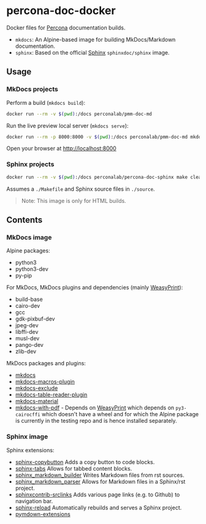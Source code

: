 # percona-doc-docker

Docker files for [Percona](https://www.percona.com/software/documentation/) documentation builds.

- `mkdocs`: An Alpine-based image for building MkDocs/Markdown documentation.
- `sphinx`: Based on the official [Sphinx](https://hub.docker.com/u/sphinxdoc) `sphinxdoc/sphinx` image.

## Usage

### MkDocs projects

Perform a build (`mkdocs build`):

```sh
docker run --rm -v $(pwd):/docs perconalab/pmm-doc-md
```

Run the live preview local server (`mkdocs serve`):

```sh
docker run --rm -p 8000:8000 -v $(pwd):/docs perconalab/pmm-doc-md mkdocs serve -a 0.0.0.0:8000
```

Open your browser at <http://localhost:8000>

### Sphinx projects

```sh
docker run --rm -v $(pwd):/docs perconalab/percona-doc-sphinx make clean html
```

Assumes a `./Makefile` and Sphinx source files in `./source`.

> Note: This image is only for HTML builds.


## Contents

### MkDocs image

Alpine packages:

- python3
- python3-dev
- py-pip

For MkDocs, MkDocs plugins and dependencies (mainly [WeasyPrint](https://weasyprint.org/)):

- build-base
- cairo-dev
- gcc
- gdk-pixbuf-dev
- jpeg-dev
- libffi-dev
- musl-dev
- pango-dev
- zlib-dev

MkDocs packages and plugins:

- [mkdocs](https://www.mkdocs.org/)
- [mkdocs-macros-plugin](https://pypi.org/project/mkdocs-macros-plugin/)
- [mkdocs-exclude](https://pypi.org/project/mkdocs-exclude/)
- [mkdocs-table-reader-plugin](https://pypi.org/project/mkdocs-table-reader-plugin/)
- [mkdocs-material](https://pypi.org/project/mkdocs-material/)
- [mkdocs-with-pdf](https://pypi.org/project/mkdocs-with-pdf/) - Depends on [WeasyPrint](https://weasyprint.readthedocs.io/) which depends on `py3-cairocffi` which doesn't have a wheel and for which the Alpine package is currently in the testing repo and is hence installed separately.

### Sphinx image

Sphinx extensions:

- [sphinx-copybutton](https://sphinx-copybutton.readthedocs.io/) Adds a copy button to code blocks.
- [sphinx-tabs](https://pypi.org/project/sphinx-tabs/) Allows for tabbed content blocks.
- [sphinx_markdown_builder](https://pypi.org/project/sphinx-markdown-builder/) Writes Markdown files from rst sources.
- [sphinx_markdown_parser](https://pypi.org/project/sphinx-markdown-parser/) Allows for Markdown files in a Sphinx/rst project.
- [sphinxcontrib-srclinks](https://pypi.org/project/sphinxcontrib-srclinks/) Adds various page links (e.g. to Github) to navigation bar.
- [sphinx-reload](https://pypi.org/project/sphinx-reload/) Automatically rebuilds and serves a Sphinx project.
- [pymdown-extensions](https://facelessuser.github.io/pymdown-extensions/)
